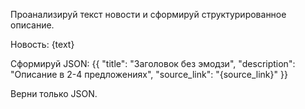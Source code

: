 Проанализируй текст новости и сформируй структурированное описание.

Новость:
{text}

Сформируй JSON:
{{
  "title": "Заголовок без эмодзи",
  "description": "Описание в 2-4 предложениях",
  "source_link": "{source_link}"
}}

Верни только JSON.
